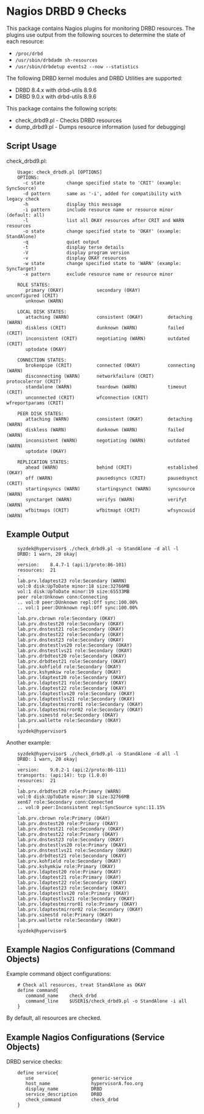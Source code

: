 Nagios DRBD 9 Checks
====================

This package contains Nagios plugins for monitoring DRBD resources.  The
plugins use output from the following sources to determine the state of each
resource:

   * `/proc/drbd`
   * `/usr/sbin/drbdadm sh-resources`
   * `/usr/sbin/drbdetup events2 --now --statistics`

The following DRBD kernel modules and DRBD Utilities are supported:

   * DRBD 8.4.x with drbd-utils 8.9.6
   * DRBD 9.0.x with drbd-utils 8.9.6

This package contains the following scripts:

   * check_drbd9.pl   - Checks DRBD resources
   * dump_drbd9.pl    - Dumps resource information (used for debugging)

Script Usage
------------

check_drbd9.pl:

        Usage: check_drbd9.pl [OPTIONS]
        OPTIONS:
          -c state        change specified state to 'CRIT' (example: SyncSource)
          -d pattern      same as '-i', added for compatibility with legacy check
          -h              display this message
          -i pattern      include resource name or resource minor (default: all)
          -l              list all OKAY resources after CRIT and WARN resources
          -o state        change specified state to 'OKAY' (example: StandAlone)
          -q              quiet output
          -t              display terse details
          -V              display program version
          -v              display OKAY resources
          -w state        change specified state to 'WARN' (example: SyncTarget)
          -x pattern      exclude resource name or resource minor

        ROLE STATES:
           primary (OKAY)            secondary (OKAY)          unconfigured (CRIT)
           unknown (WARN)

        LOCAL DISK STATES:
           attaching (WARN)          consistent (OKAY)         detaching (WARN)
           diskless (CRIT)           dunknown (WARN)           failed (CRIT)
           inconsistent (CRIT)       negotiating (WARN)        outdated (CRIT)
           uptodate (OKAY)

        CONNECTION STATES:
           brokenpipe (CRIT)         connected (OKAY)          connecting (WARN)
           disconnecting (WARN)      networkfailure (CRIT)     protocolerror (CRIT)
           standalone (WARN)         teardown (WARN)           timeout (CRIT)
           unconnected (CRIT)        wfconnection (CRIT)       wfreportparams (CRIT)

        PEER DISK STATES:
           attaching (WARN)          consistent (OKAY)         detaching (WARN)
           diskless (WARN)           dunknown (WARN)           failed (WARN)
           inconsistent (WARN)       negotiating (WARN)        outdated (WARN)
           uptodate (OKAY)

        REPLICATION STATES:
           ahead (WARN)              behind (CRIT)             established (OKAY)
           off (WARN)                pausedsyncs (CRIT)        pausedsynct (CRIT)
           startingsyncs (WARN)      startingsynct (WARN)      syncsource (WARN)
           synctarget (WARN)         verifys (WARN)            verifyt (WARN)
           wfbitmaps (CRIT)          wfbitmapt (CRIT)          wfsyncuuid (WARN)


Example Output
--------------

        syzdek@hypervisor$ ./check_drbd9.pl -o StandAlone -d all -l
        DRBD: 1 warn, 20 okay|
        -
        version:    8.4.7-1 (api:1/proto:86-101)
        resources:  21
        -
        lab.prv.ldaptest23 role:Secondary (WARN)
        vol:0 disk:UpToDate minor:18 size:32766MB
        vol:1 disk:UpToDate minor:19 size:65533MB
        peer role:Unknown conn:Connecting
        .. vol:0 peer:DUnknown repl:Off sync:100.00%
        .. vol:1 peer:DUnknown repl:Off sync:100.00%
        -
        lab.prv.cbrown role:Secondary (OKAY)
        lab.prv.dnstest20 role:Secondary (OKAY)
        lab.prv.dnstest21 role:Secondary (OKAY)
        lab.prv.dnstest22 role:Secondary (OKAY)
        lab.prv.dnstest23 role:Secondary (OKAY)
        lab.prv.dnstestlvs20 role:Secondary (OKAY)
        lab.prv.dnstestlvs21 role:Secondary (OKAY)
        lab.prv.drbdtest20 role:Secondary (OKAY)
        lab.prv.drbdtest21 role:Secondary (OKAY)
        lab.prv.kohfield role:Secondary (OKAY)
        lab.prv.kshymkiw role:Secondary (OKAY)
        lab.prv.ldaptest20 role:Secondary (OKAY)
        lab.prv.ldaptest21 role:Secondary (OKAY)
        lab.prv.ldaptest22 role:Secondary (OKAY)
        lab.prv.ldaptestlvs20 role:Secondary (OKAY)
        lab.prv.ldaptestlvs21 role:Secondary (OKAY)
        lab.prv.ldaptestmirror01 role:Secondary (OKAY)
        lab.prv.ldaptestmirror02 role:Secondary (OKAY)
        lab.prv.simestd role:Secondary (OKAY)
        lab.prv.wallette role:Secondary (OKAY)
        |        
        syzdek@hypervisor$

Another example:

        syzdek@hypervisor$ ./check_drbd9.pl -o StandAlone -d all -l
        DRBD: 1 warn, 20 okay|
        -
        version:    9.0.2-1 (api:2/proto:86-111)
        transports: (api:14): tcp (1.0.0)
        resources:  21
        -
        lab.prv.drbdtest20 role:Primary (WARN)
        vol:0 disk:UpToDate minor:30 size:32766MB
        xen67 role:Secondary conn:Connected
        .. vol:0 peer:Inconsistent repl:SyncSource sync:11.15%
        -
        lab.prv.cbrown role:Primary (OKAY)
        lab.prv.dnstest20 role:Primary (OKAY)
        lab.prv.dnstest21 role:Secondary (OKAY)
        lab.prv.dnstest22 role:Primary (OKAY)
        lab.prv.dnstest23 role:Secondary (OKAY)
        lab.prv.dnstestlvs20 role:Primary (OKAY)
        lab.prv.dnstestlvs21 role:Secondary (OKAY)
        lab.prv.drbdtest21 role:Secondary (OKAY)
        lab.prv.kohfield role:Secondary (OKAY)
        lab.prv.kshymkiw role:Primary (OKAY)
        lab.prv.ldaptest20 role:Primary (OKAY)
        lab.prv.ldaptest21 role:Primary (OKAY)
        lab.prv.ldaptest22 role:Secondary (OKAY)
        lab.prv.ldaptest23 role:Secondary (OKAY)
        lab.prv.ldaptestlvs20 role:Primary (OKAY)
        lab.prv.ldaptestlvs21 role:Secondary (OKAY)
        lab.prv.ldaptestmirror01 role:Primary (OKAY)
        lab.prv.ldaptestmirror02 role:Secondary (OKAY)
        lab.prv.simestd role:Primary (OKAY)
        lab.prv.wallette role:Secondary (OKAY)
        |        
        syzdek@hypervisor$


Example Nagios Configurations (Command Objects)
-----------------------------------------------

Example command object configurations:

        # Check all resources, treat StandAlone as OKAY
        define command{
           command_name    check_drbd
           command_line    $USER1$/check_drbd9.pl -o StandAlone -i all
        }

By default, all resources are checked.


Example Nagios Configurations (Service Objects)
-----------------------------------------------

DRBD service checks:

        define service{
           use                     generic-service
           host_name               hypervisorA.foo.org
           display_name            DRBD
           service_description     DRBD
           check_command           check_drbd
        }


